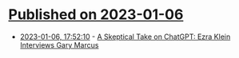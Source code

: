 # [Published on 2023-01-06](index.md)

* [2023-01-06, 17:52:10](https://news.ycombinator.com/item?id=34278243) - [A Skeptical Take on ChatGPT: Ezra Klein Interviews Gary Marcus](https://www.nytimes.com/2023/01/06/podcasts/transcript-ezra-klein-interviews-gary-marcus.html)
